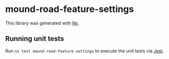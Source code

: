# mound-road-feature-settings

This library was generated with [Nx](https://nx.dev).

## Running unit tests

Run `nx test mound-road-feature-settings` to execute the unit tests via [Jest](https://jestjs.io).
